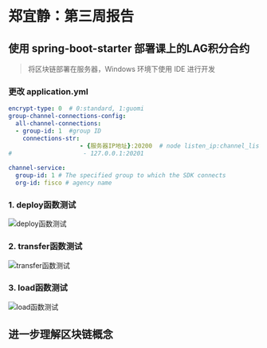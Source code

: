 # 郑宜静：第三周报告

## 使用 spring-boot-starter 部署课上的LAG积分合约

> 将区块链部署在服务器，Windows 环境下使用 IDE 进行开发

### 更改 application.yml 

```yml
encrypt-type: 0  # 0:standard, 1:guomi
group-channel-connections-config:
  all-channel-connections:
  - group-id: 1  #group ID
    connections-str:
                    - {服务器IP地址}:20200  # node listen_ip:channel_listen_port
#                    - 127.0.0.1:20201
 
channel-service:
  group-id: 1 # The specified group to which the SDK connects
  org-id: fisco # agency name
```

### 1. deploy函数测试

![deploy函数测试](http://ww1.sinaimg.cn/large/7b19d4ddgy1g46evqzf09j21gr08wwfd.jpg)

### 2. transfer函数测试

![transfer函数测试](http://ww1.sinaimg.cn/large/7b19d4ddgy1g46evqyexfj210207dwf2.jpg)

### 3. load函数测试

![load函数测试](http://ww1.sinaimg.cn/large/7b19d4ddgy1g46evqxt1pj21c70bxjsl.jpg)

## 进一步理解区块链概念
